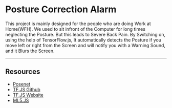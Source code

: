# Posture Correction Alarm

This project is mainly designed for the people who are doing Work at Home(WFH). We used to sit infront of the Computer for long times neglecting the Posture. But this leads to Severe Back Pain. By Switching on, using the help of TensorFlow.js, It automatically detects the Posture if you move left or right from the Screen and will notify you with a Warning Sound, and it Blurs the Screen.

---
 
## Resources 
- [Posenet](https://www.tensorflow.org/lite/models/pose_estimation/overview)
- [TF.JS Github](https://github.com/tensorflow/tfjs)
- [TF.JS Website](https://www.tensorflow.org/js)
- [ML5.JS](https://ml5js.org/)
 
 
